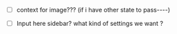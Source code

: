 - [ ] context for image??? (if i have other state to pass----)

- [ ] Input here sidebar? what kind of settings we want ?

